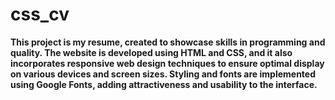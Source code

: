 # css_cv

**This project is my resume, created to showcase skills in programming and quality. The website is developed using HTML and CSS, and it also incorporates responsive web design techniques to ensure optimal display on various devices and screen sizes. Styling and fonts are implemented using Google Fonts, adding attractiveness and usability to the interface.**
